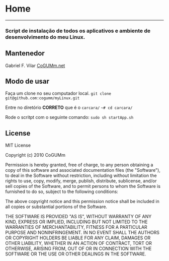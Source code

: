 # Home

---

### Script de instalação de todos os aplicativos e ambiente de desenvolvimento do meu Linux.

## Mantenedor

Gabriel F. Vilar [CoGUMm.net](http://cogumm.net)

## Modo de usar

Faça um clone no seu computador local.
`git clone git@github.com:cogumm/myLinux.git`

Entre no diretório **CORRETO** que é o `carcara/`
`~# cd carcara/`

Rode o scritpt com o seguinte comando:
`sudo sh startApp.sh`

## License

MIT License

Copyright (c) 2010 CoGUMm

Permission is hereby granted, free of charge, to any person obtaining a copy
of this software and associated documentation files (the "Software"), to deal
in the Software without restriction, including without limitation the rights
to use, copy, modify, merge, publish, distribute, sublicense, and/or sell
copies of the Software, and to permit persons to whom the Software is
furnished to do so, subject to the following conditions:

The above copyright notice and this permission notice shall be included in all
copies or substantial portions of the Software.

THE SOFTWARE IS PROVIDED "AS IS", WITHOUT WARRANTY OF ANY KIND, EXPRESS OR
IMPLIED, INCLUDING BUT NOT LIMITED TO THE WARRANTIES OF MERCHANTABILITY,
FITNESS FOR A PARTICULAR PURPOSE AND NONINFRINGEMENT. IN NO EVENT SHALL THE
AUTHORS OR COPYRIGHT HOLDERS BE LIABLE FOR ANY CLAIM, DAMAGES OR OTHER
LIABILITY, WHETHER IN AN ACTION OF CONTRACT, TORT OR OTHERWISE, ARISING FROM,
OUT OF OR IN CONNECTION WITH THE SOFTWARE OR THE USE OR OTHER DEALINGS IN THE
SOFTWARE.
